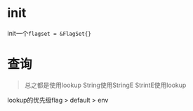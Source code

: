 # init

init一个`flagset = &FlagSet{}`

# 查询

>总之都是使用lookup
String使用StringE
StrintE使用lookup

lookup的优先级flag > default > env
